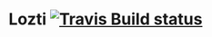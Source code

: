 # Lozti [![Travis Build status](https://travis-ci.org/swrh/lozti.svg?branch=master)](https://travis-ci.org/swrh/lozti)
